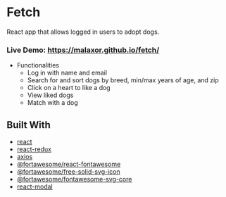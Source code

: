# Fetch
React app that allows logged in users to adopt dogs.
### Live Demo: https://malaxor.github.io/fetch/

* Functionalities
  * Log in with name and email
  * Search for and sort dogs by breed, min/max years of age, and zip
  * Click on a heart to like a dog
  * View liked dogs
  * Match with a dog

## Built With
* [react](https://reactjs.org/)
* [react-redux](https://react-redux.js.org/)
* [axios](https://www.npmjs.com/package/axios)
* [@fortawesome/react-fontawesome](https://www.npmjs.com/package/react-fontawesome)
* [@fortawesome/free-solid-svg-icon](https://www.npmjs.com/package/@fortawesome/free-solid-svg-icons)
* [@fortawesome/fontawesome-svg-core](https://www.npmjs.com/package/@fortawesome/fontawesome-svg-core)
* [react-modal](https://www.npmjs.com/package/react-modal)
